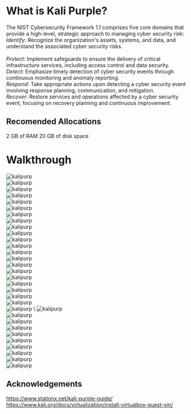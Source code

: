 # What is Kali Purple?
The NIST Cybersecurity Framework 1.1 comprises five core domains that provide a high-level, strategic approach to managing cyber security risk:\
*Identify*: Recognize the organization's assets, systems, and data, and understand the associated cyber security risks.\
\
*Protect*: Implement safeguards to ensure the delivery of critical infrastructure services, including access control and data security.\
*Detect*: Emphasize timely detection of cyber security events through continuous monitoring and anomaly reporting.\
*Respond*: Take appropriate actions upon detecting a cyber security event involving response planning, communication, and mitigation.\
*Recover*: Restore services and operations affected by a cyber security event, focusing on recovery planning and continuous improvement. 

## Recomended Allocations
2 GB of RAM
20 GB of disk space

# Walkthrough

 ![kalipurp](img/kali.png) \
 ![kalipurp](img/kali2.png) \
 ![kalipurp](img/kali3.png) \
 ![kalipurp](img/1.png) \
 ![kalipurp](img/2.png) \
 ![kalipurp](img/3.png) \
 ![kalipurp](img/4.png) \
 ![kalipurp](img/5.png) \
 ![kalipurp](img/6.png) \
 ![kalipurp](img/7.png) \
 ![kalipurp](img/8.png) \
 ![kalipurp](img/9.png) \
 ![kalipurp](img/10.png) \
 ![kalipurp](img/12.png) \
 ![kalipurp](img/14.png) \
 ![kalipurp](img/15.png) \
 ![kalipurp](img/16.png) \
 ![kalipurp](img/17.png) \
 ![kalipurp](img/18.png) \
 ![kalipurp](img/19.png) \
 ![kalipurp](img/20.png) \
 ![kalipurp](img/21.png) \ 
 ![kalipurp](img/22.png) \
 ![kalipurp](img/23.png) \
 ![kalipurp](img/24.png) \
 ![kalipurp](img/25.png) \
 ![kalipurp](img/26.png) \
 ![kalipurp](img/27.png) \
 ![kalipurp](img/28.png) \
 ![kalipurp](img/29.png) \
 ![kalipurp](img/30.png) \
 ![kalipurp](img/31.png)

## Acknowledgements
https://www.stationx.net/kali-purple-guide/
https://www.kali.org/docs/virtualization/install-virtualbox-guest-vm/
